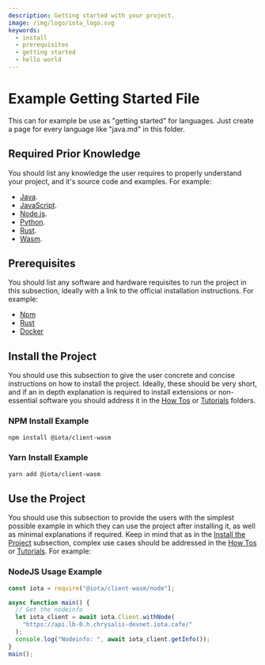 ```yaml
---
description: Getting started with your project.
image: /img/logo/iota_logo.svg
keywords:
  - install
  - prerequisites
  - getting started
  - hello world
---
```


# Example Getting Started File

This can for example be use as "getting started" for languages. Just create a page for every language like "java.md" in this folder.

## Required Prior Knowledge

You should list any knowledge the user requires to properly understand your project, and it's source code and examples.
For example:

- [Java](https://www.java.com/).
- [JavaScript](https://www.w3schools.com/js/).
- [Node.js](https://nodejs.org/en/docs/guides/).
- [Python](https://www.python.org/about/gettingstarted/).
- [Rust](https://www.rust-lang.org/learn/get-started).
- [Wasm](https://webassembly.org/).

## Prerequisites

You should list any software and hardware requisites to run the project in this subsection, ideally with a link to the
official installation instructions. For example:

- [Npm](https://npmjs.com)
- [Rust](https://www.rust-lang.org/tools/install)
- [Docker](https://docs.docker.com/get-docker/)

## Install the Project

You should use this subsection to give the user concrete and concise instructions on how to install the project.
Ideally, these should be very short, and if an in depth explanation is required to install extensions or
non-essential software you should address it in the [How Tos](../how_tos/README.mdx) or
[Tutorials](../tutorials/README.mdx) folders.

### NPM Install Example

```bash
npm install @iota/client-wasm
```

### Yarn Install Example

```bash
yarn add @iota/client-wasm
```

## Use the Project

You should use this subsection to provide the users with the simplest possible example in which they can use the project
after installing it, as well as minimal explanations if required. Keep in mind that as in the
[Install the Project](#install-the-project) subsection, complex use cases should be addressed in the
[How Tos](../how_tos/README.mdx) or [Tutorials](../tutorials/README.mdx). For example:

### NodeJS Usage Example

```js
const iota = require("@iota/client-wasm/node");

async function main() {
  // Get the nodeinfo
  let iota_client = await iota.Client.withNode(
    "https://api.lb-0.h.chrysalis-devnet.iota.cafe/"
  );
  console.log("Nodeinfo: ", await iota_client.getInfo());
}
main();
```
